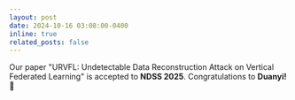 ```yaml
---
layout: post
date: 2024-10-16 03:08:00-0400
inline: true
related_posts: false
---
```


Our paper "URVFL: Undetectable Data Reconstruction Attack on Vertical Federated Learning" is accepted to **NDSS 2025**. Congratulations to **Duanyi!** :rocket:
